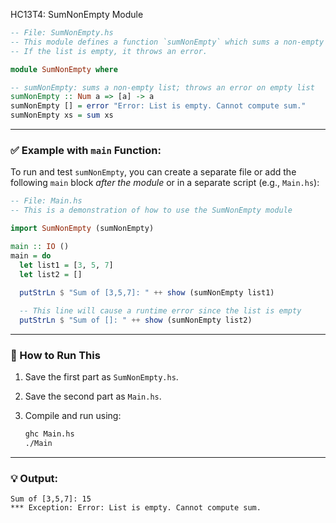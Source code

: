 HC13T4: SumNonEmpty Module

```haskell
-- File: SumNonEmpty.hs
-- This module defines a function `sumNonEmpty` which sums a non-empty list.
-- If the list is empty, it throws an error.

module SumNonEmpty where

-- sumNonEmpty: sums a non-empty list; throws an error on empty list
sumNonEmpty :: Num a => [a] -> a
sumNonEmpty [] = error "Error: List is empty. Cannot compute sum."
sumNonEmpty xs = sum xs
```

---

### ✅ Example with `main` Function:

To run and test `sumNonEmpty`, you can create a separate file or add the following `main` block *after the module* or in a separate script (e.g., `Main.hs`):

```haskell
-- File: Main.hs
-- This is a demonstration of how to use the SumNonEmpty module

import SumNonEmpty (sumNonEmpty)

main :: IO ()
main = do
  let list1 = [3, 5, 7]
  let list2 = []
  
  putStrLn $ "Sum of [3,5,7]: " ++ show (sumNonEmpty list1)

  -- This line will cause a runtime error since the list is empty
  putStrLn $ "Sum of []: " ++ show (sumNonEmpty list2)
```

---

### 🔧 How to Run This

1. Save the first part as `SumNonEmpty.hs`.
2. Save the second part as `Main.hs`.
3. Compile and run using:

   ```bash
   ghc Main.hs
   ./Main
   ```

---

### 💡 Output:

```
Sum of [3,5,7]: 15
*** Exception: Error: List is empty. Cannot compute sum.
```
